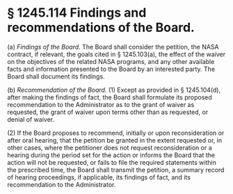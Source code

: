 # § 1245.114   Findings and recommendations of the Board.

(a) *Findings of the Board.* The Board shall consider the petition, the NASA contract, if relevant, the goals cited in § 1245.103(a), the effect of the waiver on the objectives of the related NASA programs, and any other available facts and information presented to the Board by an interested party. The Board shall document its findings.


(b) *Recommendation of the Board.* (1) Except as provided in § 1245.104(d), after making the findings of fact, the Board shall formulate its proposed recommendation to the Administrator as to the grant of waiver as requested, the grant of waiver upon terms other than as requested, or denial of waiver.


(2) If the Board proposes to recommend, initially or upon reconsideration or after oral hearing, that the petition be granted in the extent requested or, in other cases, where the petitioner does not request reconsideration or a hearing during the period set for the action or informs the Board that the action will not be requested, or fails to file the required statements within the prescribed time, the Board shall transmit the petition, a summary record of hearing proceedings, if applicable, its findings of fact, and its recommendation to the Administrator.




